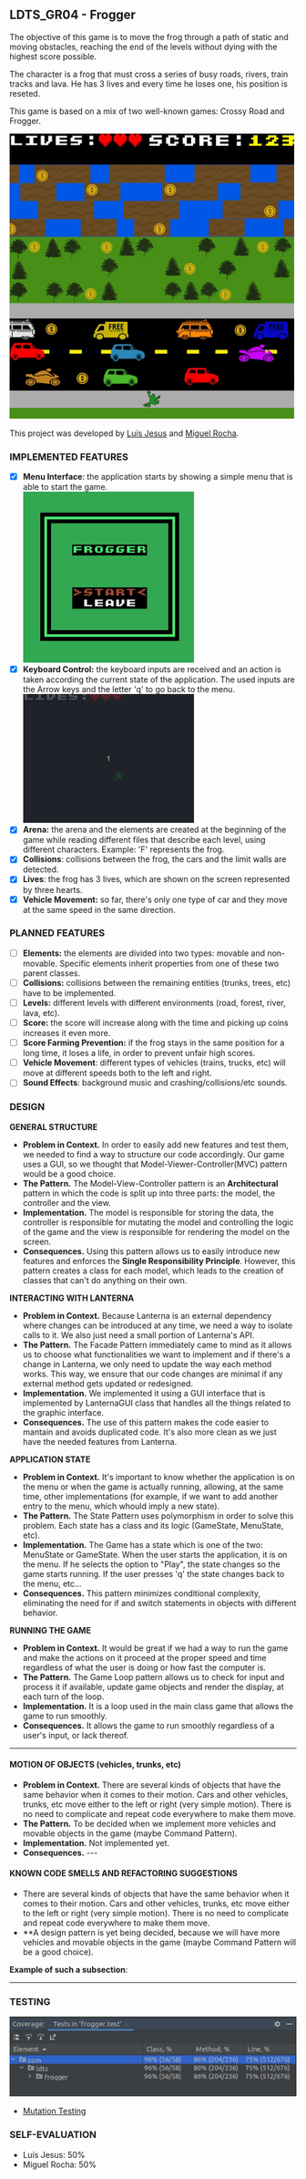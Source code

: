 ## LDTS_GR04 - Frogger

The objective of this game is to move the frog through a path of static and moving obstacles, reaching the end of
the levels without dying with the highest score possible. 

The character is a frog that must cross a series of busy roads, rivers, train tracks and lava. He has 3 lives and every time he loses one, his position is reseted.

This game is based on a mix of two well-known games: Crossy Road and Frogger.

<img src="/docs/mockup.jpeg" width="500"> 

This project was developed by [Luís Jesus](https://github.com/lfsjesus) and [Miguel Rocha](https://github.com/r00cha).

### IMPLEMENTED FEATURES

- [X] **Menu Interface**: the application starts by showing a simple menu that is able to start the game.
  <br>
  <img src="/docs/menu.jpeg" width="300"> 
- [X] **Keyboard Control:** the keyboard inputs are received and an action is taken according the current state of the application. The used inputs are the Arrow keys and the letter 'q' to go back to the menu.
  <br>
  <img src="/docs/frogger1.gif" width="300">
- [X] **Arena:** the arena and the elements are created at the beginning of the game while reading different files that describe each level, using different characters. Example: 'F' represents the frog.
- [X] **Collisions**: collisions between the frog, the cars and the limit walls are detected.
- [X] **Lives**: the frog has 3 lives, which are shown on the screen represented by three hearts.
- [X] **Vehicle Movement:** so far, there's only one type of car and they move at the same speed in the same direction.

### PLANNED FEATURES

- [ ] **Elements:** the elements are divided into two types: movable and non-movable. Specific elements inherit properties from one of these two parent classes.
- [ ] **Collisions:** collisions between the remaining entities (trunks, trees, etc) have to be implemented.
- [ ] **Levels:** different levels with different environments (road, forest, river, lava, etc).
- [ ] **Score:** the score will increase along with the time and picking up coins increases it even more. 
- [ ] **Score Farming Prevention:** if the frog stays in the same position for a long time, it loses a life, in order to prevent unfair high scores.
- [ ] **Vehicle Movement**: different types of vehicles (trains, trucks, etc) will move at different speeds both to the left and right.
- [ ] **Sound Effects**: background music and crashing/collisions/etc sounds.
 
### DESIGN

**GENERAL STRUCTURE**

- **Problem in Context.**  In order to easily add new features and test them, we needed to find a way to structure our code accordingly. Our game uses a GUI, so we thought that Model-Viewer-Controller(MVC) pattern would be a good choice.
- **The Pattern.** The Model-View-Controller pattern is an **Architectural** pattern in which the code is split up into three parts: the model, the controller and the view.
- **Implementation.**  The model is responsible for storing the data, the controller is responsible for mutating the model and controlling the logic of the game and the view is responsible for rendering the model on the screen.
- **Consequences.** Using this pattern allows us to easily introduce new features and enforces the **Single Responsibility Principle**. However, this pattern creates a class for each model, which leads to the creation of classes that can't do anything on their own.


**INTERACTING WITH LANTERNA**

- **Problem in Context.**  Because Lanterna is an external dependency where changes can be introduced at any time, we need a way to isolate calls to it. We also just need a small portion of Lanterna's API.
- **The Pattern.** The Facade Pattern immediately came to mind as it allows us to choose what functionalities we want to implement and if there's a change in Lanterna, we only need to update the way each method works. This way, we ensure that our code changes are minimal if any external method gets updated or redesigned.
- **Implementation.**  We implemented it using a GUI interface that is implemented by LanternaGUI class that handles all the things related to the graphic interface.
- **Consequences.** The use of this pattern makes the code easier to mantain and avoids duplicated code. It's also more clean as we just have the needed features from Lanterna.


**APPLICATION STATE**

- **Problem in Context.** It's important to know whether the application is on the menu or when the game is actually running, allowing, at the same time, other implementations (for example, if we want to add another entry to the menu, which whould imply a new state).
- **The Pattern.** The State Pattern uses polymorphism in order to solve this problem. Each state has a class and its logic (GameState, MenuState, etc). 
- **Implementation.** The Game has a state which is one of the two: MenuState or GameState. When the user starts the application, it is on the menu. If he selects the option to "Play", the state changes so the game starts running. If the user presses 'q' the state changes back to the menu, etc...
- **Consequences.** This pattern minimizes conditional complexity, eliminating the need for if and switch statements in objects with different behavior.

**RUNNING THE GAME**

- **Problem in Context.** It would be great if we had a way to run the game and make the actions on it proceed at the proper speed and time regardless of what the user is doing or how fast the computer is.
- **The Pattern.** The Game Loop pattern allows us to check for input and process it if available, update game objects and render the display, at each turn of the loop.
- **Implementation.** It is a loop used in the main class game that allows the game to run smoothly.
- **Consequences.** It allows the game to run smoothly regardless of a user's input, or lack thereof.

------

#### MOTION OF OBJECTS (vehicles, trunks, etc)

- **Problem in Context.** There are several kinds of objects that have the same behavior when it comes to their motion. Cars and other vehicles, trunks, etc move either to the left or right (very simple motion). There is no need to complicate and repeat code everywhere to make them move.
- **The Pattern.** To be decided when we implement more vehicles and movable objects in the game (maybe Command Pattern).
- **Implementation.** Not implemented yet.
- **Consequences.** ---

#### KNOWN CODE SMELLS AND REFACTORING SUGGESTIONS

- There are several kinds of objects that have the same behavior when it comes to their motion. Cars and other vehicles, trunks, etc move either to the left or right (very simple motion). There is no need to complicate and repeat code everywhere to make them move.
- **A design pattern is yet being decided, because we will have more vehicles and movable objects in the game (maybe Command Pattern will be a good choice).

**Example of such a subsection**:

------
### TESTING

![](./docs/testcoverage.jpeg)
- [Mutation Testing]()

### SELF-EVALUATION


- Luís Jesus: 50%
- Miguel Rocha: 50%
